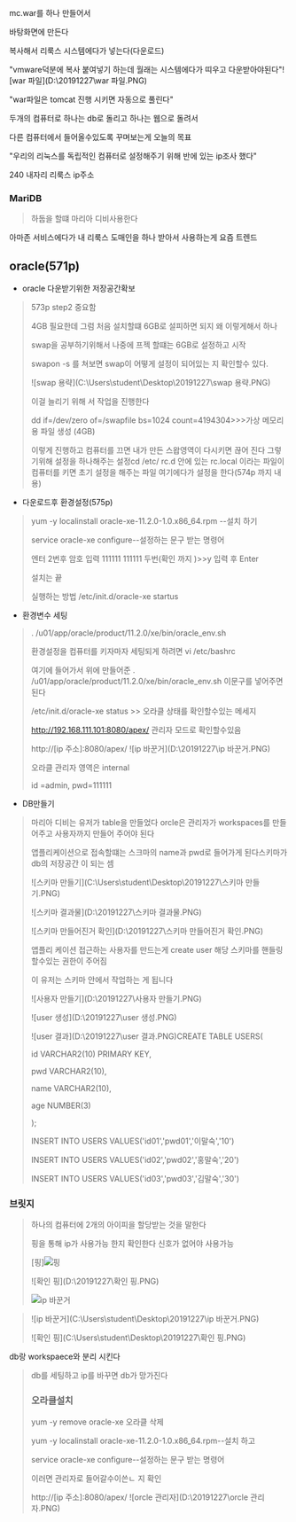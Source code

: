 mc.war를 하나 만들어서 

바탕화면에 만든다

복사해서 리룩스 시스템에다가 넣는다(다운로드)

"vmware덕분에 복사 붙여넣기 하는데 월래는 시스템에다가 띠우고 다운받아야된다"![war 파일](D:\20191227\war 파일.PNG)

"war파일은 tomcat 진행 시키면 자동으로 풀린다"

두개의 컴퓨터로  하나는 db로 돌리고 하나는 웹으로 돌려서



다른 컴퓨터에서 들어올수있도록 꾸며보는게 오늘의 목표

"우리의 리눅스를 독립적인 컴퓨터로 설정해주기 위해 반에 있는 ip조사 했다"





240 내자리 리룩스 ip주소

### MariDB

> 하둡을 할떄 마리아 디비사용한다

아마존 서비스에다가 내 리룩스 도매인을 하나 받아서 사용하는게 요즘 트렌드



## oracle(571p)

- oracle 다운받기위한 저장공간확보

> 573p step2 중요함
>
> 4GB 필요한데 그럼 처음 설치할떄 6GB로 설피하면 되지 왜 이렇게해서 하나
>
> swap을 공부하기위해서 나중에 프젝 할떄는 6GB로 설정하고 시작
>
> swapon -s 를 쳐보면 swap이 어떻게 설정이 되어있는 지 확인할수 있다.
>
> ![swap 용략](C:\Users\student\Desktop\20191227\swap 용략.PNG)
>
> 이걸 늘리기 위해 서 작업을 진행한다
>
> dd if=/dev/zero of=/swapfile bs=1024 count=4194304>>>가상 메모리용 파일 생성 (4GB)
>
>  
>
> 이렇게 진행하고 컴퓨터를 끄면 내가 만든 스왑영역이 다시키면 끊어 진다 그렇기위해 설정을 하나해주는 설정cd /etc/ rc.d 안에 있는 rc.local 이라는 파일이 컴퓨터를 키면 초기 설정을 해주는 파일 여기에다가 설정을 한다(574p 까지 내용)

- 다운로드후 환경설정(575p)

> yum -y localinstall oracle-xe-11.2.0-1.0.x86_64.rpm  --설치 하기
>
> service oracle-xe configure--설정하는 문구 받는 명령어
>
> 엔터 2번후 암호 입력 111111  111111 두번(확인 까지 )>>y 입력 후 Enter
>
> 설치는 끝
>
> 실행하는 방법 /etc/init.d/oracle-xe startus

- 환경변수 세팅

> . /u01/app/oracle/product/11.2.0/xe/bin/oracle_env.sh
>
> 환경설정을 컴퓨터를 키자마자 세팅되게 하려면  vi /etc/bashrc
>
> 여기에 들어가서 위에 만들어준 . /u01/app/oracle/product/11.2.0/xe/bin/oracle_env.sh 이문구를 넣어주면 된다
>
> /etc/init.d/oracle-xe status >> 오라클 상태를 확인할수있는 메세지
>
> http://192.168.111.101:8080/apex/ 관리자 모드로 확인할수있음
>
> http://[ip 주소]:8080/apex/ ![ip 바꾼거](D:\20191227\ip 바꾼거.PNG)
>
> 오라클 관리자 영역은 internal
>
> id =admin, pwd=111111

- DB만들기

> 마리아 디비는 유저가 table을 만들었다 orcle은 관리자가 workspaces를 만들어주고 사용자까지 만들어 주어야 된다
>
> 앱플리케이션으로 접속할떄는 스크마의 name과 pwd로 들어가게 된다스키마가 db의 저장공간 이 되는 셈
>
> 
>
> ![스키마 만들기](C:\Users\student\Desktop\20191227\스키마 만들기.PNG)
>
> ![스키마 결과물](D:\20191227\스키마 결과물.PNG)
>
> ![스키마 만들어진거 확인](D:\20191227\스키마 만들어진거 확인.PNG)
>
> 앱플리 케이션 접근하는 사용자를 만드는게 create user 해당 스키마를 핸들링 할수있는 권한이 주어짐 
>
> 
>
> 이 유저는 스키마 안에서 작업하는 게 됩니다
>
> ![사용자 만들기](D:\20191227\사용자 만들기.PNG)
>
> ![user 생성](D:\20191227\user 생성.PNG)
>
> 
>
> ![user 결과](D:\20191227\user 결과.PNG)CREATE TABLE USERS(
>
> id VARCHAR2(10) PRIMARY KEY,
>
> pwd VARCHAR2(10),
>
> name VARCHAR2(10),
>
> age NUMBER(3)
>
> );
>
> INSERT INTO USERS VALUES('id01','pwd01','이말숙','10')
>
> INSERT INTO USERS VALUES('id02','pwd02','홍말숙','20')
>
> INSERT INTO USERS VALUES('id03','pwd03','김말숙','30')

### 브릿지

> 하나의 컴퓨터에 2개의 아이피을 할당받는 것을 말한다
>
> 
>
> 핑을 통해 ip가 사용가능 한지 확인한다 신호가 없어야 사용가능
>
> [핑]![핑](C:\Users\student\Desktop\20191227\핑.PNG)
>
> ![확인 핑](D:\20191227\확인 핑.PNG)
>
> ![ip 바꾼거](C:\Users\student\Desktop\20191227\브릿지.PNG)

> ![ip 바꾼거](C:\Users\student\Desktop\20191227\ip 바꾼거.PNG)
>
> ![확인 핑](C:\Users\student\Desktop\20191227\확인 핑.PNG)

db랑 workspaece와 분리 시킨다



> db를 세팅하고 ip를 바꾸면 db가 망가진다
>
> ### 오라클설치
>
> yum -y remove oracle-xe 오라클 삭제
>
> yum -y localinstall oracle-xe-11.2.0-1.0.x86_64.rpm--설치 하고  
>
> service oracle-xe configure--설정하는 문구 받는 명령어
>
> 이러면 관리자로 들어갈수이쓴ㄴ 지 확인
>
> http://[ip 주소]:8080/apex/ ![orcle 관리자](D:\20191227\orcle 관리자.PNG)
>
> 
>
> 
>
> 

> 



> 
>
> 